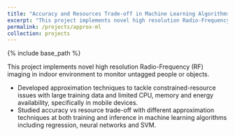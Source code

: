 ```yaml
---
title: "Accuracy and Resources Trade-off in Machine Learning Algorithms"
excerpt: "This project implements novel high resolution Radio-Frequency (RF) imaging in indoor environment to monitor untagged people or objects."
permalink: /projects/approx-ml
collection: projects
---
```

{% include base_path %}

This project implements novel high resolution Radio-Frequency (RF) imaging in indoor environment to monitor untagged people or objects.

  * Developed approximation techniques to tackle constrained-resource issues with large training data and limited CPU, memory and energy
availability, specifically in mobile devices.
  * Studied accuracy vs resource trade-off with different approximation techniques at both training and inference in machine learning algorithms
including regression, neural networks and SVM.
